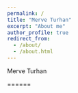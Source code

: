 ```yaml
---
permalink: /
title: "Merve Turhan"
excerpt: "About me"
author_profile: true
redirect_from: 
  - /about/
  - /about.html
---
```


Merve Turhan

======

